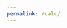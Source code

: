 ```yaml
---
permalink: /calc/
---
```

<script src="{{ site.baseurl }}/assets/js/math.js"></script>
<script src="{{ site.baseurl }}/assets/js/calculator.js"></script>

<div id="calculator"></div>
